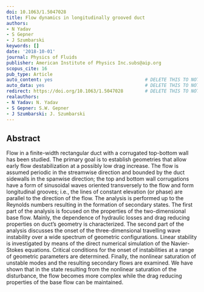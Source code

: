 ```yaml
---
doi: 10.1063/1.5047028
title: Flow dynamics in longitudinally grooved duct
authors:
- N Yadav
- S Gepner
- J Szumbarski
keywords: []
date: '2018-10-01'
journal: Physics of Fluids
publisher: American Institute of Physics Inc.subs@aip.org
scopus_cite: 16
pub_type: Article
auto_content: yes                                  # DELETE THIS TO NOT AUTO GENERATE CONTENT
auto_data: yes                                     # DELETE THIS TO NOT AUTO GENERATE METADATA
redirect: https://doi.org/10.1063/1.5047028        # DELETE THIS TO NOT REDIRECT
realauthors:
- N Yadav: N. Yadav
- S Gepner: S.W. Gepner
- J Szumbarski: J. Szumbarski
---
```



## Abstract
Flow in a finite-width rectangular duct with a corrugated top-bottom wall has been studied. The primary goal is to establish geometries that allow early flow destabilization at a possibly low drag increase. The flow is assumed periodic in the streamwise direction and bounded by the duct sidewalls in the spanwise direction; the top and bottom wall corrugations have a form of sinusoidal waves oriented transversely to the flow and form longitudinal grooves; i.e., the lines of constant elevation (or phase) are parallel to the direction of the flow. The analysis is performed up to the Reynolds numbers resulting in the formation of secondary states. The first part of the analysis is focused on the properties of the two-dimensional base flow. Mainly, the dependence of hydraulic losses and drag reducing properties on duct’s geometry is characterized. The second part of the analysis discusses the onset of the three-dimensional travelling wave instability over a wide spectrum of geometric configurations. Linear stability is investigated by means of the direct numerical simulation of the Navier-Stokes equations. Critical conditions for the onset of instabilities at a range of geometric parameters are determined. Finally, the nonlinear saturation of unstable modes and the resulting secondary flows are examined. We have shown that in the state resulting from the nonlinear saturation of the disturbance, the flow becomes more complex while the drag reducing properties of the base flow can be maintained.
